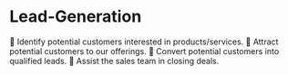 # Lead-Generation
🎯 Identify potential customers interested in products/services.
📢 Attract potential customers to our offerings.
🌟 Convert potential customers into qualified leads.
💼 Assist the sales team in closing deals.
